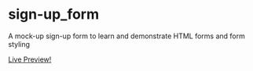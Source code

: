 # sign-up_form
A mock-up sign-up form to learn and demonstrate HTML forms and form styling

[Live Preview!](https://kevintruong13.github.io/sign-up_form/)
